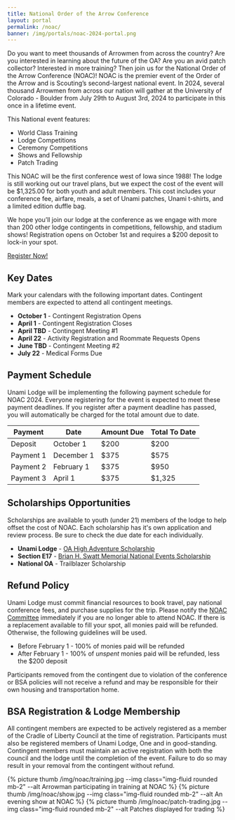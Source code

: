 ```yaml
---
title: National Order of the Arrow Conference
layout: portal
permalink: /noac/
banner: /img/portals/noac-2024-portal.png
---
```


<div class="row">
  <div class="col-md-8">
    <p>
      Do you want to meet thousands of Arrowmen from across the country? Are you interested in learning about the future of the OA? Are you an avid patch collector? Interested in more training? Then join us for the National Order of the Arrow Conference (NOAC)! NOAC is the premier event of the Order of the Arrow and is Scouting’s second-largest national event. In 2024, several thousand Arrowmen from across our nation will gather at the University of Colorado - Boulder from July 29th to August 3rd, 2024 to participate in this once in a lifetime event.
    </p>
    <p>
      This National event features:
      <ul>
        <li>World Class Training</li>
        <li>Lodge Competitions</li>
        <li>Ceremony Competitions</li>
        <li>Shows and Fellowship</li>
        <li>Patch Trading</li>
      </ul>
    </p>
    <p>
      This NOAC will be the first conference west of Iowa since 1988! The lodge is still working out our travel plans, but we expect the cost of the event will be $1,325.00 for both youth and adult members. This cost includes your conference fee, airfare, meals, a set of Unami patches, Unami t-shirts, and a limited edition duffle bag.
    </p>
    <p>
      We hope you’ll join our lodge at the conference as we engage with more than 200 other lodge contingents in competitions, fellowship, and stadium shows! Registration opens on October 1st and requires a $200 deposit to lock-in your spot.
    </p>
    <div class="text-center my-5">
      <a href="https://scoutingevent.com/525-NOAC2024" class="btn btn-primary">Register Now!</a>
    </div>
    <!-- --------------------------------------------------------------------------------- -->
    <h2>Key Dates</h2>
    <p>
      Mark your calendars with the following important dates. Contingent members are expected to attend all contingent meetings.
      <ul>
        <li><strong>October 1</strong> - Contingent Registration Opens</li>
        <li><strong>April 1</strong> - Contingent Registration Closes</li>
        <li><strong>April TBD</strong> - Contingent Meeting #1</li>
        <li><strong>April 22</strong> - Activity Registration and Roommate Requests Opens</li>
        <li><strong>June TBD</strong> - Contingent Meeting #2</li>
        <li><strong>July 22</strong> - Medical Forms Due</li>
      </ul>
    </p>
    <h2>Payment Schedule</h2>
    <p>
      Unami Lodge will be implementing the following payment schedule for NOAC 2024. Everyone registering for the event is expected to meet these payment deadlines. If you register after a payment deadline has passed, you will automatically be charged for the total amount due to date.
      <div class="table-responsive">
        <table class="table table-striped">
          <thead>
            <tr>
              <th scope="col">Payment</th>
              <th scope="col">Date</th>
              <th scope="col">Amount Due</th>
              <th scope="col">Total To Date</th>
            </tr>
          </thead>
          <tbody>
            <tr>
              <td>Deposit</td>
              <td>October 1</td>
              <td>$200</td>
              <td>$200</td>
            </tr>
            <tr>
              <td>Payment 1</td>
              <td>December 1</td>
              <td>$375</td>
              <td>$575</td>
            </tr>
            <tr>
              <td>Payment 2</td>
              <td>February 1</td>
              <td>$375</td>
              <td>$950</td>
            </tr>
            <tr>
              <td>Payment 3</td>
              <td>April 1</td>
              <td>$375</td>
              <td>$1,325</td>
            </tr>
          </tbody>
        </table>
      </div>
    </p>
    <h2>Scholarships Opportunities</h2>
    <p>
      Scholarships are available to youth (under 21) members of the lodge to help offset the cost of NOAC. Each scholarship has it's own application and review process. Be sure to check the due date for each individually. 
      <ul>
        <li><strong>Unami Lodge</strong> - <a href="/scholarship/">OA High Adventure Scholarship</a></li>
        <li><strong>Section E17</strong> - <a href="https://sectione17.oa-bsa.org/scholarships/bhs-scholarship/">Brian H. Swatt Memorial National Events Scholarship</a></li>
        <li><strong>National OA</strong> - Trailblazer Scholarship </li>
      </ul>
    </p>
    <h2>Refund Policy</h2>
    <p>
      Unami Lodge must commit financial resources to book travel, pay national conference fees, and purchase supplies for the trip. Please notify the <a href="mailto:noac@unamilodge.org">NOAC Committee</a> immediately if you are no longer able to attend NOAC. If there is a replacement available to fill your spot, all monies paid will be refunded. Otherwise, the following guidelines will be used.
      <ul>
        <li>Before February 1 - 100% of monies paid will be refunded</li>
        <li>After February 1 - 100% of <i>unspent</i> monies paid will be refunded, less the $200 deposit</li>
      </ul>
      Participants removed from the contingent due to violation of the conference or BSA policies will not receive a refund and may be responsible for their own housing and transportation home.
    </p>
    <h2>BSA Registration & Lodge Membership</h2>
    <p>
      All contingent members are expected to be actively registered as a member of the Cradle of Liberty Council at the time of registration.  Participants must also be registered members of Unami Lodge, One and in good-standing. Contingent members must maintain an active registration with both the council and the lodge until the completion of the event. Failure to do so may result in your removal from the contingent without refund.
    </p>
  </div>
  <!-- --------------------------------------------------------------------------------- -->
  <div class="col-md-4">
    {% picture thumb /img/noac/training.jpg --img class="img-fluid rounded mb-2" --alt Arrowman participating in training at NOAC %}
    {% picture thumb /img/noac/show.jpg --img class="img-fluid rounded mb-2" --alt An evening show at NOAC %}
    {% picture thumb /img/noac/patch-trading.jpg --img class="img-fluid rounded mb-2" --alt Patches displayed for trading %}
  </div>
</div>
